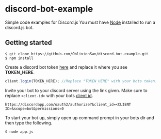 # discord-bot-example
Simple code examples for Discord.js
You must have [Node](https://nodejs.org/) installed to run a discord.js bot.

## Getting started

```
$ git clone https://github.com/OblivionSan/discord-bot-example.git
$ npm install
```
Create a discord bot token [here](https://discordapp.com/developers/applications/me) and replace it where you see **TOKEN_HERE**.
```js
client.login(TOKEN_HERE); //Replace "TOKEN_HERE" with your bots token.
```
Invite your bot to your discord server using the link given. Make sure to replace `<client-id>` with your bots [client id](https://discordapp.com/developers/applications/me). 
```
https://discordapp.com/oauth2/authorize?&client_id=<CLIENT ID>&scope=bot&permissions=0
```
To start your bot up, simply open up command prompt in your bots dir and then type the following.
```
$ node app.js
```
